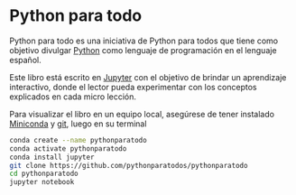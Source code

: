 # Python para todo

Python para todo es una iniciativa de Python para todos que tiene como
objetivo divulgar [Python](https://python.org) como lenguaje de
programación en el lenguaje español.

Este libro está escrito en [Jupyter](https://jupyter.org/) con el
objetivo de brindar un aprendizaje interactivo, donde el lector pueda
experimentar con los conceptos explicados en cada micro lección.

Para visualizar el libro en un equipo local, asegúrese de tener
instalado [Miniconda](https://docs.conda.io/en/latest/miniconda.html) y
[git](https://git-scm.com/downloads), luego en su terminal

```bash
conda create --name pythonparatodo
conda activate pythonparatodo
conda install jupyter
git clone https://github.com/pythonparatodos/pythonparatodo
cd pythonparatodo
jupyter notebook
```
